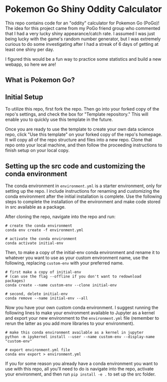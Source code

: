 # Pokemon Go Shiny Oddity Calculator

This repo contains code for an "oddity" calculator for Pokemon Go (PoGo)! The idea for this project came from my PoGo friend group who commented that I had a very lucky shiny appearance/catch rate. I assumed I was just being lucky with the game's random number generator, but I was extremely curious to do some investigating after I had a streak of 6 days of getting at least one shiny per day.

I figured this would be a fun way to practice some statistics and build a new webapp, so here we are!

## What is Pokemon Go?


## Initial Setup

To utilize this repo, first fork the repo. Then go into your forked copy of the repo's settings, and check the box for "Template repository." This will enable you to quickly use this template in the future.

Once you are ready to use the template to create your own data science repo, click "Use this template" on your forked copy of the repo's homepage. It will copy all of the repo structure and files into a new repo. Clone that repo onto your local machine, and then follow the proceeding instructions to finish setup on your local copy.

## Setting up the src code and customizing the conda environment

The conda environment in `environment.yml` is a starter environment, only for setting up the repo. I include instructions for renaming and customizing the conda environment after the initial installation is complete. Use the following steps to complete the installation of the environment and make code stored in src available as a package.

After cloning the repo, navigate into the repo and run:

```
# create the conda environment
conda env create -f environment.yml

# activate the conda environment
conda activate initial-env
```

Then, to make a copy of the initial-env conda environment and rename it to whatever you want to use as your custom environment name, use the following, replacing `custom-env` with your preferred name.

```
# first make a copy of initial-env 
# (can use the flag --offline if you don't want to redownload packages)
conda create --name custom-env --clone initial-env

# second, delete initial-env
conda remove --name initial-env --all
```

Now you have your own custom conda environment. I suggest running the following lines to make your environment available to Jupyter as a kernel and export your new environment to the `environment.yml` file (remember to rerun the latter as you add more libraries to your environment).

```
# make this conda environment available as a kernel in jupyter
python -m ipykernel install --user --name custom-env --display-name "custom-env"

# export environment.yml file
conda env export > environment.yml
```

If you for some reason you already have a conda environment you want to use with this repo, all you'll need to do is navigate into the repo, activate your environment, and then run `pip install -e .` to set up the src folder.